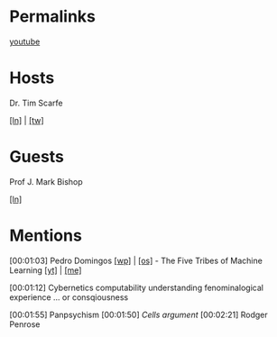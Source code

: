 # Permalinks
[youtube](https://youtu.be/e1M41otUtNg)

# Hosts

Dr. Tim Scarfe

[[ln]](https://www.linkedin.com/in/ecsquizor) | [[tw]](https://twitter.com/ecsquendor)

# Guests
Prof J. Mark Bishop 

[[ln]](https://www.linkedin.com/in/profjmarkbishop)

# Mentions

[00:01:03]
Pedro Domingos [[wp]](https://en.wikipedia.org/wiki/Pedro_Domingos) | [[os]](https://homes.cs.washington.edu/~pedrod/) - The Five Tribes of Machine Learning [[yt]](https://www.youtube.com/watch?v=RtRkQe-tnV8) | [[me]](https://medium.com/mit-initiative-on-the-digital-economy/pedro-domingos-in-search-of-the-master-algorithm-for-machine-learning-c1893bdb2c70#.3c2uc7y43)

[00:01:12] Cybernetics
computability
understanding
fenominalogical experience ... or consqiousness

[00:01:55] Panpsychism
[00:01:50] _Cells argument_
[00:02:21] Rodger Penrose
